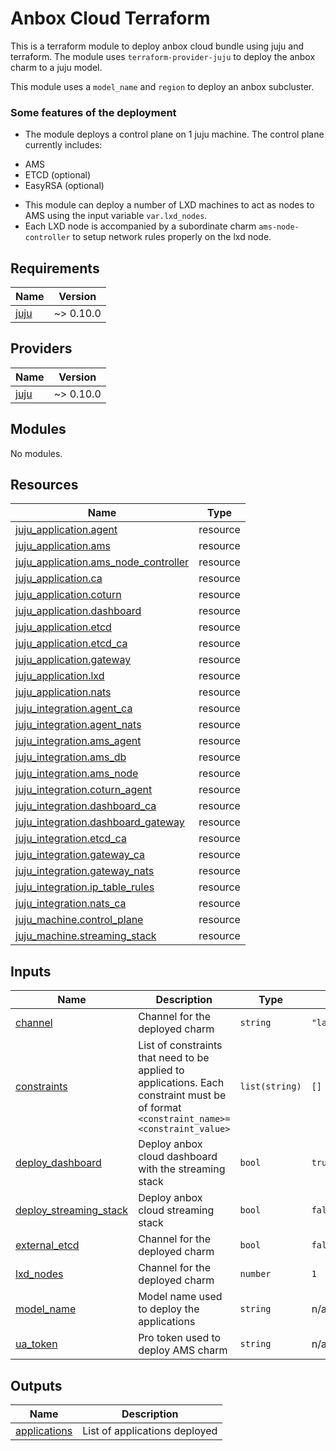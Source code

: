 <!-- BEGIN_TF_DOCS -->
# Anbox Cloud Terraform

This is a terraform module to deploy anbox cloud bundle using juju and terraform.
The module uses `terraform-provider-juju` to deploy the anbox charm to a
juju model.

This module uses a `model_name` and `region` to deploy an anbox subcluster.

### Some features of the deployment

* The module deploys a control plane on 1 juju machine. The control plane currently
includes:
- AMS
- ETCD (optional)
- EasyRSA (optional)

* This module can deploy a number of LXD machines to act as nodes to AMS using the
input variable `var.lxd_nodes`.
* Each LXD node is accompanied by a subordinate charm `ams-node-controller` to
setup network rules properly on the lxd node.

## Requirements

| Name | Version |
|------|---------|
| <a name="requirement_juju"></a> [juju](#requirement\_juju) | ~> 0.10.0 |

## Providers

| Name | Version |
|------|---------|
| <a name="provider_juju"></a> [juju](#provider\_juju) | ~> 0.10.0 |

## Modules

No modules.

## Resources

| Name | Type |
|------|------|
| [juju_application.agent](https://registry.terraform.io/providers/juju/juju/latest/docs/resources/application) | resource |
| [juju_application.ams](https://registry.terraform.io/providers/juju/juju/latest/docs/resources/application) | resource |
| [juju_application.ams_node_controller](https://registry.terraform.io/providers/juju/juju/latest/docs/resources/application) | resource |
| [juju_application.ca](https://registry.terraform.io/providers/juju/juju/latest/docs/resources/application) | resource |
| [juju_application.coturn](https://registry.terraform.io/providers/juju/juju/latest/docs/resources/application) | resource |
| [juju_application.dashboard](https://registry.terraform.io/providers/juju/juju/latest/docs/resources/application) | resource |
| [juju_application.etcd](https://registry.terraform.io/providers/juju/juju/latest/docs/resources/application) | resource |
| [juju_application.etcd_ca](https://registry.terraform.io/providers/juju/juju/latest/docs/resources/application) | resource |
| [juju_application.gateway](https://registry.terraform.io/providers/juju/juju/latest/docs/resources/application) | resource |
| [juju_application.lxd](https://registry.terraform.io/providers/juju/juju/latest/docs/resources/application) | resource |
| [juju_application.nats](https://registry.terraform.io/providers/juju/juju/latest/docs/resources/application) | resource |
| [juju_integration.agent_ca](https://registry.terraform.io/providers/juju/juju/latest/docs/resources/integration) | resource |
| [juju_integration.agent_nats](https://registry.terraform.io/providers/juju/juju/latest/docs/resources/integration) | resource |
| [juju_integration.ams_agent](https://registry.terraform.io/providers/juju/juju/latest/docs/resources/integration) | resource |
| [juju_integration.ams_db](https://registry.terraform.io/providers/juju/juju/latest/docs/resources/integration) | resource |
| [juju_integration.ams_node](https://registry.terraform.io/providers/juju/juju/latest/docs/resources/integration) | resource |
| [juju_integration.coturn_agent](https://registry.terraform.io/providers/juju/juju/latest/docs/resources/integration) | resource |
| [juju_integration.dashboard_ca](https://registry.terraform.io/providers/juju/juju/latest/docs/resources/integration) | resource |
| [juju_integration.dashboard_gateway](https://registry.terraform.io/providers/juju/juju/latest/docs/resources/integration) | resource |
| [juju_integration.etcd_ca](https://registry.terraform.io/providers/juju/juju/latest/docs/resources/integration) | resource |
| [juju_integration.gateway_ca](https://registry.terraform.io/providers/juju/juju/latest/docs/resources/integration) | resource |
| [juju_integration.gateway_nats](https://registry.terraform.io/providers/juju/juju/latest/docs/resources/integration) | resource |
| [juju_integration.ip_table_rules](https://registry.terraform.io/providers/juju/juju/latest/docs/resources/integration) | resource |
| [juju_integration.nats_ca](https://registry.terraform.io/providers/juju/juju/latest/docs/resources/integration) | resource |
| [juju_machine.control_plane](https://registry.terraform.io/providers/juju/juju/latest/docs/resources/machine) | resource |
| [juju_machine.streaming_stack](https://registry.terraform.io/providers/juju/juju/latest/docs/resources/machine) | resource |

## Inputs

| Name | Description | Type | Default | Required |
|------|-------------|------|---------|:--------:|
| <a name="input_channel"></a> [channel](#input\_channel) | Channel for the deployed charm | `string` | `"latest/stable"` | no |
| <a name="input_constraints"></a> [constraints](#input\_constraints) | List of constraints that need to be applied to applications. Each constraint must be of format `<constraint_name>=<constraint_value>` | `list(string)` | `[]` | no |
| <a name="input_deploy_dashboard"></a> [deploy\_dashboard](#input\_deploy\_dashboard) | Deploy anbox cloud dashboard with the streaming stack | `bool` | `true` | no |
| <a name="input_deploy_streaming_stack"></a> [deploy\_streaming\_stack](#input\_deploy\_streaming\_stack) | Deploy anbox cloud streaming stack | `bool` | `false` | no |
| <a name="input_external_etcd"></a> [external\_etcd](#input\_external\_etcd) | Channel for the deployed charm | `bool` | `false` | no |
| <a name="input_lxd_nodes"></a> [lxd\_nodes](#input\_lxd\_nodes) | Channel for the deployed charm | `number` | `1` | no |
| <a name="input_model_name"></a> [model\_name](#input\_model\_name) | Model name used to deploy the applications | `string` | n/a | yes |
| <a name="input_ua_token"></a> [ua\_token](#input\_ua\_token) | Pro token used to deploy AMS charm | `string` | n/a | yes |

## Outputs

| Name | Description |
|------|-------------|
| <a name="output_applications"></a> [applications](#output\_applications) | List of applications deployed |
<!-- END_TF_DOCS -->